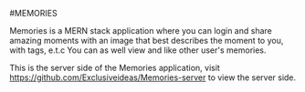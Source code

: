 #MEMORIES

Memories is a MERN stack application where you can login and share amazing moments with an image that best describes the moment to you, with tags, e.t.c
You can as well view and like other user's memories.

This is the server side of the Memories application,
 visit https://github.com/Exclusiveideas/Memories-server to view the server side.